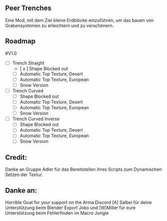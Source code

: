 ## Peer Trenches
Eine Mod, mit dem Ziel kleine Erdblöcke einzuführen, um das bauen von Grabensystemen zu erleichtern und zu verschönern.

## Roadmap

#V1.0

- [ ] Trench Straight
    - [ x ] Shape Blocked out
    - [ ] Automatic Top Texture, Desert
    - [ ] Automatic Top Texture, European
    - [ ] Snow Version
- [ ] Trench Curved
    - [ ] Shape Blocked out
    - [ ] Automatic Top Texture, Desert
    - [ ] Automatic Top Texture, European
    - [ ] Snow Version
- [ ] Trench Curved Inverse 
    - [ ] Shape Blocked out
    - [ ] Automatic Top Texture, Desert
    - [ ] Automatic Top Texture, European
    - [ ] Snow Version

## Credit:
Danke an Gruppe Adler für das Bereitstellen ihres Scripts zum Dynamischen Setzen der Textur.

## Danke an:
Horrible Goat for your support on the Arma Discord
[A] Salbei für deine Unterstützung beim Blender Export
Joko und [W]Miller für eure Unterstützung beim Fehlerfinden im Macro Jungle

